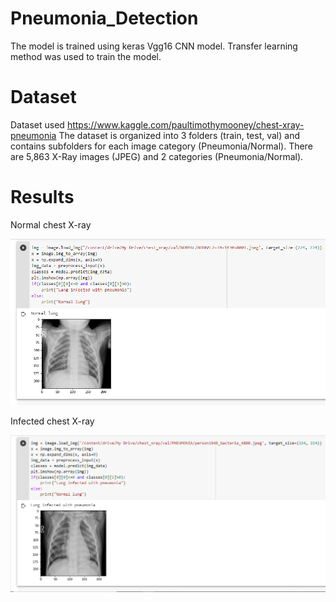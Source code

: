 # Pneumonia_Detection
The model is trained using keras Vgg16 CNN model.
Transfer learning method was used to train the model.
# Dataset 
Dataset used https://www.kaggle.com/paultimothymooney/chest-xray-pneumonia
The dataset is organized into 3 folders (train, test, val) and contains subfolders for each image category (Pneumonia/Normal). There are 5,863 X-Ray images (JPEG) and 2 categories (Pneumonia/Normal). 
# Results
Normal chest X-ray

![normalimg](https://github.com/pvp16/Pneumonia_Detection/blob/master/images/normal1.png?raw=true)

Infected chest X-ray

![infimg](https://github.com/pvp16/Pneumonia_Detection/blob/master/images/infected1.png?raw=true)
